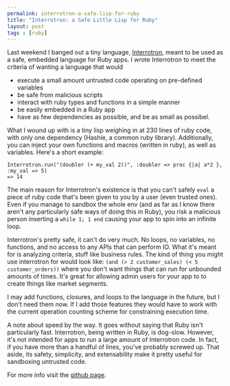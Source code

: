 ```yaml
---
permalink: interrotron-a-safe-lisp-for-ruby
title: "Interrotron: a Safe Little Lisp for Ruby"
layout: post
tags : [ruby]
---
```


Last weekend I banged out a tiny language, [Interrotron](https://github.com/andrewvc/interrotron), meant to be used as a safe, embedded language for Ruby apps. I wrote Interrotron to meet the criteria of wanting a language that would

* execute a small amount untrusted code operating on pre-defined variables
* be safe from malicious scripts
* interact with ruby types and functions in a simple manner
* be easily embedded in a Ruby app
* have as few dependencies as possible, and be as small as possibel.

What I wound up with is a tiny lisp weighing in at 230 lines of ruby code, with only one dependency (Hashie, a common ruby library). Additionally, you can inject your own functions and macros (written in ruby), as well as variables. Here's a short example:

    Interrotron.run("(doubler (+ my_val 2))", :doubler => proc {|a| a*2 }, :my_val => 5)
    => 14

The main reason for Interrotron's existence is that you can't safely `eval` a piece of ruby code that's been given to you by a user (even trusted ones). Even if you manage to sandbox the whole env (and as far as I know there aren't any particularly safe ways of doing this in Ruby), you risk a malicious person inserting a `while 1; 1 end` causing your app to spin into an infinite loop.

Interrotron's pretty safe, it can't do very much. No loops, no variables, no functions, and no access to any APIs that can perform IO. What it's meant for is analyzing criteria, stuff like business rules. The kind of thing you might use interrotron for would look like: `(and (> 2 customer_sales) (< 5 customer_orders))` where you don't want things that can run for unbounded amounts of times. It's great for allowing admin users for your app to to create things like market segments.

I may add functions, closures, and  loops to the language in the future, but I don't need them now. If I add those features they would have to work with the current operation counting scheme for constraining execution time.

A note about speed by the way. It goes without saying that Ruby isn't particularly fast. Interrotron, being written in Ruby, is dog-slow. However, it's not intended for apps to run a large amount of Interrotron code. In fact, if you have more than a handful of lines, you've probably screwed up. That aside, its safety, simplicity, and extensability make it pretty useful for sandboxing untrusted code.

For more info visit the [github page](https://github.com/andrewvc/interrotron).
